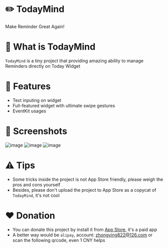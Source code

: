 # ✏️ TodayMind
Make Reminder Great Again!

# 🤔 What is TodayMind
`TodayMind` is a tiny project that providing amazing ability to manage Reminders directly on Today Widget

# 🤘 Features
- Text inputing on widget
- Full-featured widget with ultimate swipe gestures
- EventKit usages

# 📱 Screenshots
![image](https://raw.githubusercontent.com/cyanzhong/TodayMind/master/Screenshots/1.jpg)
![image](https://raw.githubusercontent.com/cyanzhong/TodayMind/master/Screenshots/2.jpg)
![image](https://raw.githubusercontent.com/cyanzhong/TodayMind/master/Screenshots/3.jpg)

# ⚠️ Tips
- Some tricks inside the project is not App Store friendly, please weigh the pros and cons yourself
- Besides, please don't upload the project to App Store as a copycat of `TodayMind`, it's not cool

# ❤️ Donation
- You can donate this project by install it from [App Store](https://itunes.apple.com/app/id1207158665), it's a paid app
- A better way would be `alipay`, account: zhongying822@126.com or scan the following qrcode, even 1 CNY helps
